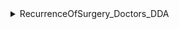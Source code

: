 <details>
<summary>RecurrenceOfSurgery_Doctors_DDA</summary>

- 분석 제공 대상: 의사
- 목표 변수 : '수술시간'

| 변수명         | 변수설명                        | 분석결과                       |
|--------------|---------------------------------------------|-------------------------------|
| 간질성폐질환 | 환자의 폐에 대한 간질성 질환 여부   | 범주형 (0,1)          |
| 심혈관질환   | 환자의 심혈관 질환 여부            | 범주형 (0,1)          |
| 연령         | 환자의 나이                       | 연속형 (39,40,42..)|
| 과거수술횟수 | 환자의 과거 수술 횟수              | 정수형 (0,1,2)        |
| 수술기법     | 사용된 수술 기법                  | 범주형 (TELD) |
|수술시간 | 환자의 수술 시간 | |
</details>